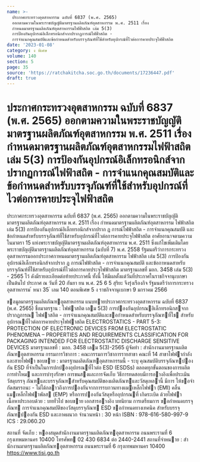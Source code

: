 ```yaml
---
name: >-
  ประกาศกระทรวงอุตสาหกรรม ฉบับที่ 6837 (พ.ศ. 2565)
  ออกตามความในพระราชบัญญัติมาตรฐานผลิตภัณฑ์อุตสาหกรรม พ.ศ. 2511 เรื่อง
  กำหนดมาตรฐานผลิตภัณฑ์อุตสาหกรรมไฟฟ้าสถิต เล่ม 5(3)
  การป้องกันอุปกรณ์อิเล็กทรอนิกส์จากปรากฏการณ์ไฟฟ้าสถิต -
  การจำแนกคุณสมบัติและข้อกำหนดสำหรับบรรจุภัณฑ์ที่ใช้สำหรับอุปกรณ์ที่ไวต่อการคายประจุไฟฟ้าสถิต
date: '2023-01-08'
category: ง พิเศษ
volume: 140
section: 5
page: 35
source: 'https://ratchakitcha.soc.go.th/documents/17236447.pdf'
draft: true
---
```


# ประกาศกระทรวงอุตสาหกรรม ฉบับที่ 6837 (พ.ศ. 2565) ออกตามความในพระราชบัญญัติมาตรฐานผลิตภัณฑ์อุตสาหกรรม พ.ศ. 2511 เรื่อง กำหนดมาตรฐานผลิตภัณฑ์อุตสาหกรรมไฟฟ้าสถิต เล่ม 5(3) การป้องกันอุปกรณ์อิเล็กทรอนิกส์จากปรากฏการณ์ไฟฟ้าสถิต - การจำแนกคุณสมบัติและข้อกำหนดสำหรับบรรจุภัณฑ์ที่ใช้สำหรับอุปกรณ์ที่ไวต่อการคายประจุไฟฟ้าสถิต

ประกาศกระทรวงอุตสาหกรรม ฉบับที่ 6837 (พ.ศ. 2565) ออกตามความในพระราชบัญญัติมาตรฐานผลิตภัณฑ์อุตสาหกรรม พ.ศ. 2511 เรื่อง กำหนดมาตรฐานผลิตภัณฑ์อุตสาหกรรม ไฟฟ้าสถิต เล่ม 5(3) การป้องกันอุปกรณ์อิเล็กทรอนิกส์จากปราก ฏ การณ์ไฟฟ้าสถิต - การจำแนกคุณสมบัติ และข้อกำหนดสำหรับบรรจุภัณฑ์ที่ใช้สาหรับอุปกรณ์ที่ไวต่อการคายประจุไฟฟ้าสถิต อาศัยอานาจตามความในมาตรา 15 แห่งพระราชบัญญัติมาตรฐานผลิตภัณฑ์อุตสาหกรรม พ.ศ. 2511 ซึ่งแก้ไขเพิ่มเติมโดยพระราชบัญญัติมาตรฐานผลิตภัณฑ์อุตสาหกรรม (ฉบับที่ 7) พ.ศ. 2558 รัฐมนตรีว่าการกระทรวงอุตสาหกรรมออกประกาศกาหนดมาตรฐานผลิตภัณฑ์อุตสาหกรรม ไฟฟ้าสถิต เล่ม 5(3) การป้องกันอุปกรณ์อิเล็กทรอนิกส์จากปราก ฏ การณ์ไฟฟ้าสถิต - การจำแนกคุณสมบัติ และข้อกาหนดสาหรับบรรจุภัณฑ์ที่ใช้สาหรับอุปกรณ์ที่ไวต่อการคายประจุไฟฟ้าสถิต มาตรฐานเลขที่ มอก. 3458 เล่ม 5(3) - 2565 ไว้ ดังมีรายละเอียดต่อท้ายประกาศนี้ ทั้งนี้ ให้มีผลตั้งแต่วันที่ประกาศในราชกิจจานุเบกษาเป็นต้นไป ประกาศ ณ วันที่ 20 กันยา ยน พ.ศ. 25 6 5 สุริยะ จึงรุ่งเรืองกิจ รัฐมนตรีว่าการกระทรวงอุตสาหกรรม ้ หนา 35 ่ เลม 140 ตอนพิเศษ 5 ง ราชกิจจานุเบกษา 9 มกราคม 2566

ขอมูลมาตรฐานผลิตภัณฑอุตสาหกรรม แนบทายประกาศกระทรวงอุตสาหกรรม ฉบับที่ 6837 (พ.ศ. 2565) ชื่อมาตรฐาน : ไฟฟาสถิต เลม 5(3) การปองกันอุปกรณอิเล็กทรอนิกสจากปรากฏการณ ไฟฟาสถิต - การจําแนกคุณสมบัติและขอกําหนดสําหรับบรรจุภัณฑที่ใช สําหรับอุปกรณที่ไวต่อการคายประจุไฟฟาสถิต ELECTROSTATICS - PART 5-3: PROTECTION OF ELECTRONIC DEVICES FROM ELECTROSTATIC PHENOMENA – PROPERTIES AND REQUIREMENTS CLASSIFICATION FOR PACKAGING INTENDED FOR ELECTROSTATIC DISCHARGE SENSITIVE DEVICES มาตรฐานเลขที่ : มอก. 3458 เลม 5(3)-2565 ผู้จัดทํา : สํานักงานมาตรฐานผลิตภัณฑอุตสาหกรรม กรรมการวิชาการ : คณะกรรมการวิชาการรายสาขา คณะที่ 14 สาขาไฟฟากําลังและสายไฟฟา ขอบขาย : มาตรฐานผลิตภัณฑอุตสาหกรรมนี้ - ระบุ คุณสมบัติบรรจุภัณฑปองกัน ESD ที่จําเป็นในการปกปองอุปกรณที่ไวต่อ ESD (ESDSs) ตลอดทุกขั้นตอนของการผลิต การทําใหม และการบํารุงรักษา การขนสงและการจัดเก็บ วิธีการทดสอบมีการอางอิงเพื่อประเมินวัสดุบรรจุ ภัณฑและบรรจุภัณฑสําหรับคุณสมบัติของผลิตภัณฑและวัสดุเหลำนี้ มีการ ให้ขอจํากัดสมรรถนะ - ไม่ได้กลาวถึงการปองกันจากการรบกวนทางแมเหล็กไฟฟา (EMI) คลื่นแมเหล็กไฟฟาพัลส (EMP) หรือการปองกันวัสดุหรืออุปกรณที่ เกิดระเบิด ด้วยไฟฟา เนื้อหาประกอบด้วย : บททั่วไป ขอบขาย เอกสารอางอิง บทนิยาม การเตรียมการ ขอกําหนดบรรจุ ภัณฑ การจําแนกคุณสมบัติของวัสดุบรรจุภัณฑ ESD ขอกําหนดทางเทคนิค สําหรับบรรจุภัณฑปองกัน ESD และภาคผนวก จํานวนหน้า : 30 หน้า ISBN : 978-616-580-997-9 ICS : 29.060.20

สถานที่ จัดเก็บ : หองสมุดสํานักงานมาตรฐานผลิตภัณฑอุตสาหกรรม ถนนพระรามที่ 6 กรุงเทพมหานคร 10400 โทรศัพท 02 430 6834 ต่อ 2440-2441 สถานที่จําหนาย : สํานักงานมาตรฐานผลิตภัณฑอุตสาหกรรม ถนนพระรามที่ 6 กรุงเทพมหานคร 10400 https://www.tisi.go.th
